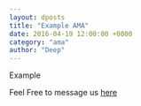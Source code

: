 ```yaml
---
layout: dposts
title: "Example AMA"
date: 2016-04-19 12:00:00 +0000
category: "ama"
author: "Deep"
---
```

Example

Feel Free to message us <a href="submit/"> here </a>
